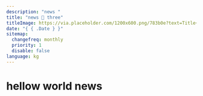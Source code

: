 ```yaml
---
description: "news "
title: "news 🦖 three"
titleImage: https://via.placeholder.com/1200x600.png/783b0e?text=Title+Image
date: "{ { .Date } }"
sitemap:
  changefreq: monthly
  priority: 1
  disable: false
language: kg
---
```


# hellow world news
